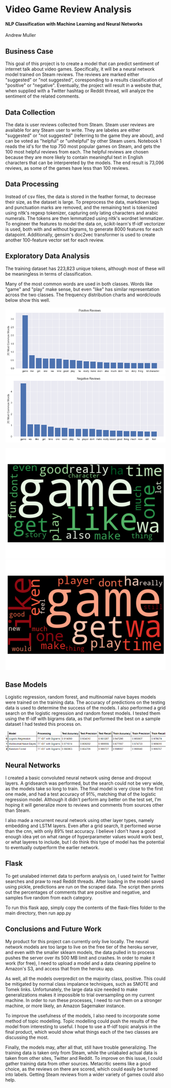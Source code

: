 # Video Game Review Analysis

#### NLP Classification with Machine Learning and Neural Networks

Andrew Muller

## Business Case

This goal of this project is to create a model that can predict sentiment of internet talk about video games. Specifically, it will be a neural network model trained on Steam reviews. The reviews are marked either "suggested" or "not suggested", coresponding to a results classification of "positive" or "negative". Eventually, the project will result in a website that, when supplied with a Twitter hashtag or Reddit thread, will analyze the sentiment of the related comments.

## Data Collection

The data is user reviews collected from Steam. Steam user reviews are available for any Steam user to write. They are labeles are either "suggested" or "not suggested" (referring to the game they are about), and can be voted as "helpful" or "unhelpful" by other Steam users. Notebook 1 reads the id's for the top 750 most popular games on Steam, and gets the 100 most helpful reviews from each. The helpful reviews are chosen because they are more likely to contain meaningful text in English characters that can be interpereted by the models. The end result is 73,096 reviews, as some of the games have less than 100 reviews.

## Data Processing

Instead of csv files, the data is stored in the feather format, to decrease their size, as the dataset is large. To preprocess the data, markdown tags and punctuation marks are removed, and the remaining text is tokenized using nltk's regexp tokenizer, capturing only lating characters and arabic numerals. The tokens are then lemmatized using nltk's wordnet lemmatizer. To engineer the features to model the data on, scikit-learn's tf-idf vectorizer is used, both with and without bigrams, to generate 8000 features for each datapoint. Additionally, gensim's doc2vec transformer is used to create another 100-feature vector set for each review.

## Exploratory Data Analysis

The training dataset has 223,823 unique tokens, although most of these will be meaningless in terms of classification.

Many of the most common words are used in both classes. Words like "game" and "play" make sense, but even "like" has similar representation across the two classes. The frequency distribution charts and wordclouds below show this well.

![frequency-distribution-positive](./visualizations/frequency-distribution-positive.png)
![frequency-distribution-negative](./visualizations/frequency-distribution-negative.png)

![wordcloud-positive](./visualizations/wordcloud-positive.png)
![wordcloud-negative](./visualizations/wordcloud-negative.png)

## Base Models

Logistic regression, random forest, and multinomial naive bayes models were trained on the training data. The accuracy of predictions on the testing data is used to determine the success of the models. I also performed a grid search on the logistic regression and random forest models. I tested them using the tf-idf with bigrams data, as that performed the best on a sample dataset I had tested this process on.

![base-models-results](./visualizations/base-models-results.png)

## Neural Networks

I created a basic convoluted neural network using dense and dropout layers. A gridsearch was performed, but the search could not be very wide, as the models take so long to train. The final model is very close to the first one made, and had a test accuracy of 91%, matching that of the logistic regression model. Although it didn't perform any better on the test set, I'm hoping it will generalize more to reviews and comments from sources other than Steam.

I also made a recurrent neural network using other layer types, namely embedding and LSTM layers. Even after a grid search, It performed worse than the cnn, with only 89% test accuracy. I believe I don't have a good enough idea yet on what range of hyperparameter values would work best, or what layeres to include, but I do think this type of model has the potential to eventually outperform the earlier network.

## Flask

To get unalabed internet data to perform analysis on, I used twint for Twitter searches and praw to read Reddit threads. After loading in the model saved using pickle, predictions are run on the scraped data. The script then prints out the percentages of comments that are positive and negative, and samples five random from each category.

To run this flask app, simply copy the contents of the flask-files folder to the main directory, then run app.py

## Conclusions and Future Work

My product for this project can currently only live locally. The neural network models are too large to live on the free tier of the heroku server, and even with the smaller sklearn models, the data pulled in to process pushes the server over its 500 MB limit and crashes. In order to make it work (for free), I need to upload a model and a data cleaning pipeline to Amazon's S3, and access that from the heroku app.

As well, all the models overpredict on the majority class, positive. This could be mitigated by normal class impalance techniques, such as SMOTE and Tomek links. Unfortunately, the large data size needed to make generalizations makes it impossible to trial oversampling on my current machine. In order to run these processes, I need to run them on a stronger machine, or more likely, an Amazon Sagemaker instance.

To improve the usefulness of the models, I also need to incorporate some method of topic modelling. Topic modelling could push the results of the model from interesting to useful. I hope to use a tf-idf topic analysis in the final product, which would show what things each of the two classes are discussing the most.

Finally, the models may, after all that, still have trouble generalizing. The training data is taken only from Steam, while the unlabaled actual data is taken from other sites, Twitter and Reddit. To improve on this issue, I could gather training data from other sources. Metacritic seems like a good choice, as the reviews on there are scored, which could easily be turned into labels. Getting Steam reviews from a wider variety of games could also help.
